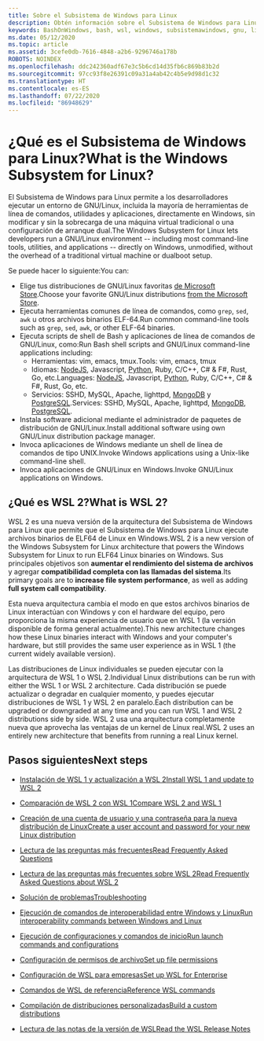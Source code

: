 ```yaml
---
title: Sobre el Subsistema de Windows para Linux
description: Obtén información sobre el Subsistema de Windows para Linux, las diferentes versiones y las formas en que puedes usarlas.
keywords: BashOnWindows, bash, wsl, windows, subsistemawindows, gnu, linux
ms.date: 05/12/2020
ms.topic: article
ms.assetid: 3cefe0db-7616-4848-a2b6-9296746a178b
ROBOTS: NOINDEX
ms.openlocfilehash: ddc242360adf67e3c5b6cd14d35fb6c869b83b2d
ms.sourcegitcommit: 97cc93f8e26391c09a31a4ab42c4b5e9d98d1c32
ms.translationtype: HT
ms.contentlocale: es-ES
ms.lasthandoff: 07/22/2020
ms.locfileid: "86948629"
---
```

# <a name="what-is-the-windows-subsystem-for-linux"></a><span data-ttu-id="c777c-104">¿Qué es el Subsistema de Windows para Linux?</span><span class="sxs-lookup"><span data-stu-id="c777c-104">What is the Windows Subsystem for Linux?</span></span>

<span data-ttu-id="c777c-105">El Subsistema de Windows para Linux permite a los desarrolladores ejecutar un entorno de GNU/Linux, incluida la mayoría de herramientas de línea de comandos, utilidades y aplicaciones, directamente en Windows, sin modificar y sin la sobrecarga de una máquina virtual tradicional o una configuración de arranque dual.</span><span class="sxs-lookup"><span data-stu-id="c777c-105">The Windows Subsystem for Linux lets developers run a GNU/Linux environment -- including most command-line tools, utilities, and applications -- directly on Windows, unmodified, without the overhead of a traditional virtual machine or dualboot setup.</span></span>

<span data-ttu-id="c777c-106">Se puede hacer lo siguiente:</span><span class="sxs-lookup"><span data-stu-id="c777c-106">You can:</span></span>

* <span data-ttu-id="c777c-107">Elige tus distribuciones de GNU/Linux favoritas [de Microsoft Store](https://aka.ms/wslstore).</span><span class="sxs-lookup"><span data-stu-id="c777c-107">Choose your favorite GNU/Linux distributions [from the Microsoft Store](https://aka.ms/wslstore).</span></span>
* <span data-ttu-id="c777c-108">Ejecuta herramientas comunes de línea de comandos, como `grep`, `sed`, `awk` u otros archivos binarios ELF-64.</span><span class="sxs-lookup"><span data-stu-id="c777c-108">Run common command-line tools such as `grep`, `sed`, `awk`, or other ELF-64 binaries.</span></span>
* <span data-ttu-id="c777c-109">Ejecuta scripts de shell de Bash y aplicaciones de línea de comandos de GNU/Linux, como:</span><span class="sxs-lookup"><span data-stu-id="c777c-109">Run Bash shell scripts and GNU/Linux command-line applications including:</span></span>  
    * <span data-ttu-id="c777c-110">Herramientas: vim, emacs, tmux.</span><span class="sxs-lookup"><span data-stu-id="c777c-110">Tools: vim, emacs, tmux</span></span>
    * <span data-ttu-id="c777c-111">Idiomas: [NodeJS](https://docs.microsoft.com/windows/nodejs/setup-on-wsl2), Javascript, [Python](https://docs.microsoft.com/windows/python/web-frameworks), Ruby, C/C++, C# & F#, Rust, Go, etc.</span><span class="sxs-lookup"><span data-stu-id="c777c-111">Languages: [NodeJS](https://docs.microsoft.com/windows/nodejs/setup-on-wsl2), Javascript, [Python](https://docs.microsoft.com/windows/python/web-frameworks), Ruby, C/C++, C# & F#, Rust, Go, etc.</span></span>
    * <span data-ttu-id="c777c-112">Servicios: SSHD, MySQL, Apache, lighttpd, [MongoDB](https://docs.microsoft.com/windows/nodejs/databases) y [PostgreSQL](https://docs.microsoft.com/windows/python/databases).</span><span class="sxs-lookup"><span data-stu-id="c777c-112">Services: SSHD, MySQL, Apache, lighttpd, [MongoDB](https://docs.microsoft.com/windows/nodejs/databases), [PostgreSQL](https://docs.microsoft.com/windows/python/databases).</span></span>
* <span data-ttu-id="c777c-113">Instala software adicional mediante el administrador de paquetes de distribución de GNU/Linux.</span><span class="sxs-lookup"><span data-stu-id="c777c-113">Install additional software using own GNU/Linux distribution package manager.</span></span>
* <span data-ttu-id="c777c-114">Invoca aplicaciones de Windows mediante un shell de línea de comandos de tipo UNIX.</span><span class="sxs-lookup"><span data-stu-id="c777c-114">Invoke Windows applications using a Unix-like command-line shell.</span></span>
* <span data-ttu-id="c777c-115">Invoca aplicaciones de GNU/Linux en Windows.</span><span class="sxs-lookup"><span data-stu-id="c777c-115">Invoke GNU/Linux applications on Windows.</span></span>

## <a name="what-is-wsl-2"></a><span data-ttu-id="c777c-116">¿Qué es WSL 2?</span><span class="sxs-lookup"><span data-stu-id="c777c-116">What is WSL 2?</span></span>

<span data-ttu-id="c777c-117">WSL 2 es una nueva versión de la arquitectura del Subsistema de Windows para Linux que permite que el Subsistema de Windows para Linux ejecute archivos binarios de ELF64 de Linux en Windows.</span><span class="sxs-lookup"><span data-stu-id="c777c-117">WSL 2 is a new version of the Windows Subsystem for Linux architecture that powers the Windows Subsystem for Linux to run ELF64 Linux binaries on Windows.</span></span> <span data-ttu-id="c777c-118">Sus principales objetivos son **aumentar el rendimiento del sistema de archivos** y agregar **compatibilidad completa con las llamadas del sistema**.</span><span class="sxs-lookup"><span data-stu-id="c777c-118">Its primary goals are to **increase file system performance**, as well as adding **full system call compatibility**.</span></span>

<span data-ttu-id="c777c-119">Esta nueva arquitectura cambia el modo en que estos archivos binarios de Linux interactúan con Windows y con el hardware del equipo, pero proporciona la misma experiencia de usuario que en WSL 1 (la versión disponible de forma general actualmente).</span><span class="sxs-lookup"><span data-stu-id="c777c-119">This new architecture changes how these Linux binaries interact with Windows and your computer's hardware, but still provides the same user experience as in WSL 1 (the current widely available version).</span></span>

<span data-ttu-id="c777c-120">Las distribuciones de Linux individuales se pueden ejecutar con la arquitectura de WSL 1 o WSL 2.</span><span class="sxs-lookup"><span data-stu-id="c777c-120">Individual Linux distributions can be run with either the WSL 1 or WSL 2 architecture.</span></span> <span data-ttu-id="c777c-121">Cada distribución se puede actualizar o degradar en cualquier momento, y puedes ejecutar distribuciones de WSL 1 y WSL 2 en paralelo.</span><span class="sxs-lookup"><span data-stu-id="c777c-121">Each distribution can be upgraded or downgraded at any time and you can run WSL 1 and WSL 2 distributions side by side.</span></span> <span data-ttu-id="c777c-122">WSL 2 usa una arquitectura completamente nueva que aprovecha las ventajas de un kernel de Linux real.</span><span class="sxs-lookup"><span data-stu-id="c777c-122">WSL 2 uses an entirely new architecture that benefits from running a real Linux kernel.</span></span>

## <a name="next-steps"></a><span data-ttu-id="c777c-123">Pasos siguientes</span><span class="sxs-lookup"><span data-stu-id="c777c-123">Next steps</span></span>

* [<span data-ttu-id="c777c-124">Instalación de WSL 1 y actualización a WSL 2</span><span class="sxs-lookup"><span data-stu-id="c777c-124">Install WSL 1 and update to WSL 2</span></span>](./install-win10.md)

* [<span data-ttu-id="c777c-125">Comparación de WSL 2 con WSL 1</span><span class="sxs-lookup"><span data-stu-id="c777c-125">Compare WSL 2 and WSL 1</span></span>](./compare-versions.md)

* [<span data-ttu-id="c777c-126">Creación de una cuenta de usuario y una contraseña para la nueva distribución de Linux</span><span class="sxs-lookup"><span data-stu-id="c777c-126">Create a user account and password for your new Linux distribution</span></span>](./user-support.md)

* [<span data-ttu-id="c777c-127">Lectura de las preguntas más frecuentes</span><span class="sxs-lookup"><span data-stu-id="c777c-127">Read Frequently Asked Questions</span></span>](./faq.md)

* [<span data-ttu-id="c777c-128">Lectura de las preguntas más frecuentes sobre WSL 2</span><span class="sxs-lookup"><span data-stu-id="c777c-128">Read Frequently Asked Questions about WSL 2</span></span>](./wsl2-faq.md)

* [<span data-ttu-id="c777c-129">Solución de problemas</span><span class="sxs-lookup"><span data-stu-id="c777c-129">Troubleshooting</span></span>](./troubleshooting.md)

* [<span data-ttu-id="c777c-130">Ejecución de comandos de interoperabilidad entre Windows y Linux</span><span class="sxs-lookup"><span data-stu-id="c777c-130">Run interoperability commands between Windows and Linux</span></span>](./interop.md)

* [<span data-ttu-id="c777c-131">Ejecución de configuraciones y comandos de inicio</span><span class="sxs-lookup"><span data-stu-id="c777c-131">Run launch commands and configurations</span></span>](./wsl-config.md)

* [<span data-ttu-id="c777c-132">Configuración de permisos de archivo</span><span class="sxs-lookup"><span data-stu-id="c777c-132">Set up file permissions</span></span>](./file-permissions.md)

* [<span data-ttu-id="c777c-133">Configuración de WSL para empresas</span><span class="sxs-lookup"><span data-stu-id="c777c-133">Set up WSL for Enterprise</span></span>](./enterprise.md)

* [<span data-ttu-id="c777c-134">Comandos de WSL de referencia</span><span class="sxs-lookup"><span data-stu-id="c777c-134">Reference WSL commands</span></span>](./reference.md)

* [<span data-ttu-id="c777c-135">Compilación de distribuciones personalizadas</span><span class="sxs-lookup"><span data-stu-id="c777c-135">Build a custom distributions</span></span>](./build-custom-distro.md)

* [<span data-ttu-id="c777c-136">Lectura de las notas de la versión de WSL</span><span class="sxs-lookup"><span data-stu-id="c777c-136">Read the WSL Release Notes</span></span>](./release-notes.md)
